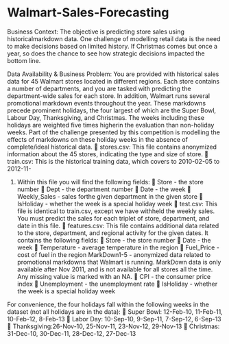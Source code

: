 # Walmart-Sales-Forecasting

Business Context:
The objective is predicting store sales using historicalmarkdown data.
One challenge of modelling retail data is the need to make decisions based on limited
history. If Christmas comes but once a year, so does the chance to see how strategic
decisions impacted the bottom line.
  
Data Availability & Business Problem:
You are provided with historical sales data for 45 Walmart stores located in different
regions. Each store contains a number of departments, and you are tasked with predicting
the department-wide sales for each store.
In addition, Walmart runs several promotional markdown events throughout the year.
These markdowns precede prominent holidays, the four largest of which are the Super
Bowl, Labour Day, Thanksgiving, and Christmas. The weeks including these holidays are
weighted five times higherin the evaluation than non-holiday weeks. Part of the challenge
presented by this competition is modelling the effects of markdowns on these holiday
weeks in the absence of complete/ideal historical data.
 stores.csv: This file contains anonymized information about the 45 stores, indicating
the type and size of store.
 train.csv: This is the historical training data, which covers to 2010-02-05 to 2012-11-
1. Within this file you will find the following fields:
 Store - the store number
 Dept - the department number
 Date - the week
 Weekly_Sales - sales forthe given department in the given store
 IsHoliday - whether the week is a special holiday week
 test.csv: This file is identical to train.csv, except we have withheld the weekly sales.
You must predict the sales for each triplet of store, department, and date in this file.
 features.csv: This file contains additional data related to the store, department, and
regional activity for the given dates. It contains the following fields:
 Store - the store number
 Date - the week
 Temperature - average temperature in the region
 Fuel_Price - cost of fuel in the region
MarkDown1-5 - anonymized data related to promotional markdowns that
Walmart is running. MarkDown data is only available after Nov 2011, and is not
available for all stores all the time. Any missing value is marked with an NA.
 CPI - the consumer price index
 Unemployment - the unemployment rate
 IsHoliday - whether the week is a special holiday week


For convenience, the four holidays fall within the following weeks in the dataset (not all
holidays are in the data):
 Super Bowl: 12-Feb-10, 11-Feb-11, 10-Feb-12, 8-Feb-13
 Labor Day: 10-Sep-10, 9-Sep-11, 7-Sep-12, 6-Sep-13
 Thanksgiving:26-Nov-10, 25-Nov-11, 23-Nov-12, 29-Nov-13
 Christmas: 31-Dec-10, 30-Dec-11, 28-Dec-12, 27-Dec-13
